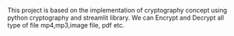 This project is based on the implementation of cryptography concept using python cryptography and streamlit library.
We can Encrypt and Decrypt all type of file mp4,mp3,image file, pdf etc. 
